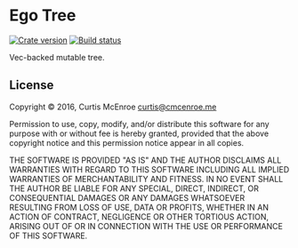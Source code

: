 # Ego Tree

[![Crate version][crate-badge]][crate]
[![Build status][travis-badge]][travis]

[crate]: https://crates.io/crates/ego-tree
[travis]: https://travis-ci.org/programble/ego-tree
[crate-badge]: https://img.shields.io/crates/v/ego-tree.svg
[travis-badge]: https://img.shields.io/travis/programble/ego-tree.svg

Vec-backed mutable tree.

## License

Copyright © 2016, Curtis McEnroe <curtis@cmcenroe.me>

Permission to use, copy, modify, and/or distribute this software for any
purpose with or without fee is hereby granted, provided that the above
copyright notice and this permission notice appear in all copies.

THE SOFTWARE IS PROVIDED "AS IS" AND THE AUTHOR DISCLAIMS ALL WARRANTIES
WITH REGARD TO THIS SOFTWARE INCLUDING ALL IMPLIED WARRANTIES OF
MERCHANTABILITY AND FITNESS. IN NO EVENT SHALL THE AUTHOR BE LIABLE FOR
ANY SPECIAL, DIRECT, INDIRECT, OR CONSEQUENTIAL DAMAGES OR ANY DAMAGES
WHATSOEVER RESULTING FROM LOSS OF USE, DATA OR PROFITS, WHETHER IN AN
ACTION OF CONTRACT, NEGLIGENCE OR OTHER TORTIOUS ACTION, ARISING OUT OF
OR IN CONNECTION WITH THE USE OR PERFORMANCE OF THIS SOFTWARE.
